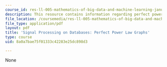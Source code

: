 ```yaml
---
course_id: res-ll-005-mathematics-of-big-data-and-machine-learning-january-iap-2020
description: This resource contains information regarding perfect power law graphs.
file_location: /coursemedia/res-ll-005-mathematics-of-big-data-and-machine-learning-january-iap-2020/8a0a7bae75f01333c42283e25dc898d3_MITRES_LL_005F12_Lec5.pdf
file_type: application/pdf
layout: pdf
title: 'Signal Processing on Databases: Perfect Power Law Graphs'
type: course
uid: 8a0a7bae75f01333c42283e25dc898d3

---
```

None
